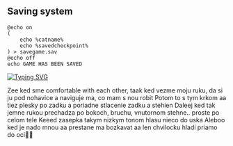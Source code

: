 ## Saving system
```
@echo on
(
    echo %catname%
    echo %savedcheckpoint%
) > savegame.sav
@echo off
echo GAME HAS BEEN SAVED
```

[![Typing SVG](https://readme-typing-svg.demolab.com?font=Fira+Code&pause=1000&width=435&lines=The+five+boxing+wizards+jump+quickly)](https://git.io/typing-svg)

Zee ked sme comfortable with each other, taak ked vezme moju ruku, da si ju pod nohavice a naviguje ma, co mam s nou robit
Potom to s tym krkom aa tiez plesky po zadku a poriadne stlacenie zadku a stehien
Daleej ked tak jemne rukou prechadza po bokoch, bruchu, vnutornom stehne.. proste po celom tele
Keeed zasepka takym nizkym tonom hlasu nieco do uska
Aleboo ked je nado mnou aa prestane ma bozkavat aa len chvilocku hladi priamo do oci🙈🙈